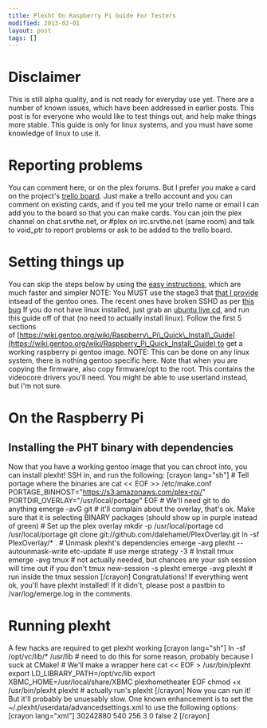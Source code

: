 ```yaml
---
title: Plexht On Raspberry Pi Guide For Testers
modified: 2013-02-01
layout: post
tags: []
---
```



Disclaimer
==========

This is still alpha quality, and is not ready for everyday use yet. There are a number of known issues, which have been addressed in earlier posts. This post is for everyone who would like to test things out, and help make things more stable. This guide is only for linux systems, and you must have some knowledge of linux to use it.

Reporting problems
==================

You can comment here, or on the plex forums. But I prefer you make a card on the project's [trello board](https://trello.com/board/plex-on-raspberry-pi/510c4d34e1d17df66c00092a). Just make a trello account and you can comment on existing cards, and if you tell me your trello name or email I can add you to the board so that you can make cards. You can join the plex channel on chat.srvthe.net, or \#plex on irc.srvthe.net (same room) and talk to void\_ptr to report problems or ask to be added to the trello board.

Setting things up
=================

You can skip the steps below by using the [easy instructions](https://blog.srvthe.net/archives/474), which are much faster and simpler NOTE: You MUST use the stage3 that [that I provide](https://s3.amazonaws.com/plex-rpi/rpi-base-stage3.tar.bz2 "stage3") intsead of the gentoo ones. The recent ones have broken SSHD as per [this bug](https://bugs.gentoo.org/show_bug.cgi?id=450330 "this bug") If you do not have linux installed, just grab an [ubuntu live cd](https://www.ubuntu.com/download/desktop), and run this guide off of that (no need to actually install linux). Follow the first 5 sections of [https://wiki.gentoo.org/wiki/Raspberry\_Pi\_Quick\_Install\_Guide](https://wiki.gentoo.org/wiki/Raspberry_Pi_Quick_Install_Guide) to get a working raspberry pi gentoo image. NOTE: This can be done on any linux system, there is nothing gentoo specific here. Note that when you are copying the firmware, also copy firmware/opt to the root. This contains the videocore drivers you'll need. You might be able to use userland instead, but I'm not sure.

On the Raspberry Pi
===================

Installing the PHT binary with dependencies
-------------------------------------------

Now that you have a working gentoo image that you can chroot into, you can install plexht! SSH in, and run the following: [crayon lang="sh"] \# Tell portage where the binaries are cat \<\< EOF \>\> /etc/make.conf PORTAGE\_BINHOST="https://s3.amazonaws.com/plex-rpi/" PORTDIR\_OVERLAY="/usr/local/portage" EOF \# We'll need git to do anything emerge -avG git \# it'll complain about the overlay, that's ok. Make sure that it is selecting BINARY packages (should show up in purple instead of green) \# Set up the plex overlay mkdir -p /usr/local/portage cd /usr/local/portage git clone git://github.com/dalehamel/PlexOverlay.git ln -sf PlexOverlay/\* . \# Unmask plexht's dependencies emerge -avg plexht --autounmask-write etc-update \# use merge strategy -3 \# Install tmux emerge -avg tmux \# not actually needed, but chances are your ssh session will time out if you don't tmux new-session -s plexht emerge -avg plexht \# run inside the tmux session [/crayon] Congratulations! If everything went ok, you'll have plexht installed! If it didn't, please post a pastbin to /var/log/emerge.log in the comments.

Running plexht
==============

A few hacks are required to get plexht working [crayon lang="sh"] ln -sf /opt/vc/lib/\* /usr/lib \# need to do this for some reason, probably because I suck at CMake! \# We'll make a wrapper here cat \<\< EOF \> /usr/bin/plexht export LD\_LIBRARY\_PATH=/opt/vc/lib export XBMC\_HOME=/usr/local/share/XBMC plexhometheater EOF chmod +x /usr/bin/plexht plexht \# actually run's plexht [/crayon] Now you can run it! But it'll probably be unuesably slow. One known enhancement is to set the \~/.plexht/userdata/advancedsettings.xml to use the following options: [crayon lang="xml"] 30242880 540 256 3 0 false 2 [/crayon]
